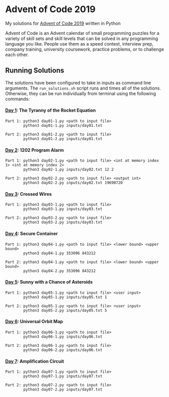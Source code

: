 # Advent of Code 2019
My solutions for [Advent of Code 2019](https://adventofcode.com/) written in Python

Advent of Code is an Advent calendar of small programming puzzles for a variety of
skill sets and skill levels that can be solved in any programming language you like.
People use them as a speed contest, interview prep, company training, university
coursework, practice problems, or to challenge each other.

## Running Solutions
The solutions have been configured to take in inputs as command line arguments.
The `run_solutions.sh` script runs and times all of the solutions. Otherwise, they
can be run individually from terminal using the following commands:

#### [Day 1](instructions/day01): The Tyranny of the Rocket Equation
    Part 1: python3 day01-1.py <path to input file>
            python3 day01-1.py inputs/day01.txt

    Part 2: python3 day01-2.py <path to input file>
            python3 day01-2.py inputs/day01.txt

#### [Day 2](instructions/day02): 1202 Program Alarm
    Part 1: python3 day02-1.py <path to input file> <int at memory index 1> <int at memory index 2>
            python3 day02-1.py inputs/day02.txt 12 2

    Part 2: python3 day02-2.py <path to input file> <output int>
            python3 day02-2.py inputs/day02.txt 19690720

#### [Day 3](instructions/day03): Crossed Wires
    Part 1: python3 day03-1.py <path to input file>
            python3 day03-1.py inputs/day03.txt

    Part 2: python3 day03-2.py <path to input file>
            python3 day03-2.py inputs/day03.txt

#### [Day 4](instructions/day04): Secure Container
    Part 1: python3 day04-1.py <path to input file> <lower bound> <upper bound>
            python3 day04-1.py 353096 843212
            
    Part 2: python3 day04-1.py <path to input file> <lower bound> <upper bound>
            python3 day04-2.py 353096 843212

#### [Day 5](instructions/day05): Sunny with a Chance of Asteroids
    Part 1: python3 day05-1.py <path to input file> <user input>
            python3 day05-1.py inputs/day05.txt 1

    Part 2: python3 day05-1.py <path to input file> <user input>
            python3 day05-2.py inputs/day05.txt 5

#### [Day 6](instructions/day06): Universal Orbit Map
    Part 1: python3 day06-1.py <path to input file>
            python3 day06-1.py inputs/day06.txt

    Part 2: python3 day06-1.py <path to input file>
            python3 day06-2.py inputs/day06.txt

#### [Day 7](instructions/day07): Amplification Circuit
    Part 1: python3 day07-1.py <path to input file>
            python3 day07-1.py inputs/day07.txt

    Part 2: python3 day07-2.py <path to input file>
            python3 day07-2.py inputs/day07.txt
